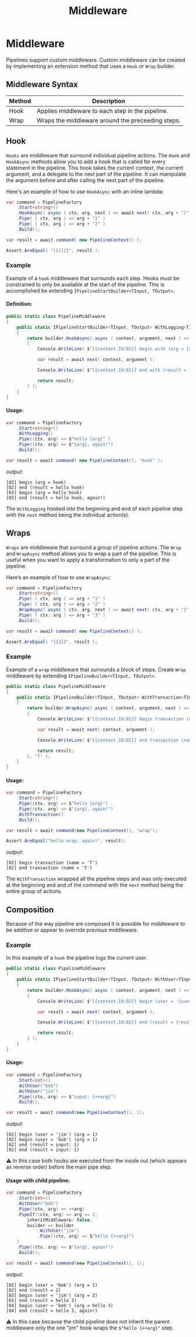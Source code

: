 ﻿---
layout: default
title: Middleware
nav_order: 4
---

# Middleware
Pipelines support custom middleware. Custom middleware can be created by implementing an extension method that uses a `Hook` or `Wrap` builder.

## Middleware Syntax

| Method     | Description 
| ---------- | ----------- 
| Hook       | Applies middleware to each step in the pipeline.
| Wrap       | Wraps the middleware around the preceeding steps.


## Hook

`Hooks` are middleware that surround individual pipeline actions. The `Hook` and `HookAsync` methods allow you to add a hook that is called 
for every statement in the pipeline. This hook takes the current context, the current argument, and a delegate to the next part of the 
pipeline. It can manipulate the argument before and after calling the next part of the pipeline.

Here's an example of how to use `HookAsync` with an inline lambda:

```csharp
var command = PipelineFactory
    .Start<string>()
    .HookAsync( async ( ctx, arg, next ) => await next( ctx, arg + "[" ) + "]" )
    .Pipe( ( ctx, arg ) => arg + "1" )
    .Pipe( ( ctx, arg ) => arg + "2" )
    .Build();

var result = await command( new PipelineContext() );

Assert.AreEqual( "[1][2]", result );
```

### Example
Example of a `hook` middleware that surrounds each step. Hooks must be constrained to only be available at the start 
of the pipeline. This is accomplished be extending `IPipelineStartBuilder<TInput, TOutput>`. 

#### Definition:
```csharp
public static class PipelineMiddleware
{
    public static IPipelineStartBuilder<TInput, TOutput> WithLogging<TInput, TOutput>( this IPipelineStartBuilder<TInput, TOutput> builder )
    {
        return builder.HookAsync( async ( context, argument, next ) =>
        {
            Console.WriteLine( $"[{context.Id:D2}] begin with (arg = {argument})" );

            var result = await next( context, argument );

            Console.WriteLine( $"[{context.Id:D2}] end with (result = {result})" );

            return result;
        } );
    }
}
```

#### Usage:
```csharp
var command = PipelineFactory
    .Start<string>()
    .WithLogging()
    .Pipe((ctx, arg) => $"hello {arg}" )
    .Pipe((ctx, arg) => $"{arg}, again!")
    .Build();

var result = await command( new PipelineContext(), "hook" );
```

_output:_
```
[02] begin (arg = hook)
[02] end (result = hello hook)
[03] begin (arg = hello hook)
[03] end (result = hello hook, again!)
```
The `WithLogging` hooked into the beginning and end of each pipeline step with the `next` method being the individual action(s).

## Wraps

`Wraps` are middleware that surround a group of pipeline actions. The `Wrap` and `WrapAsync` method allows you to wrap a part of the 
pipeline. This is useful when you want to apply a transformation to only a part of the pipeline.

Here’s an example of how to use `WrapAsync`:

```csharp
var command = PipelineFactory
    .Start<string>()
    .Pipe( ( ctx, arg ) => arg + "1" )
    .Pipe( ( ctx, arg ) => arg + "2" )
    .WrapAsync( async ( ctx, arg, next ) => await next( ctx, arg + "{" ) + "}" )
    .Pipe( ( ctx, arg ) => arg + "3" )
    .Build();

var result = await command( new PipelineContext() );

Assert.AreEqual( "{12}3", result );
```

### Example
Example of a `wrap` middleware that surrounds a block of steps. Create `Wrap` middleware by extending `IPipelineBuilder<TInput, TOutput>`.

```csharp
public static class PipelineMiddleware
{
    public static IPipelineBuilder<TInput, TOutput> WithTransaction<TInput, TOutput>( this IPipelineBuilder<TInput, TOutput> builder )
    {
        return builder.WrapAsync( async ( context, argument, next ) =>
        {
            Console.WriteLine( $"[{context.Id:D2}] begin transaction (name = '{context.Name}')" );

            var result = await next( context, argument );

            Console.WriteLine( $"[{context.Id:D2}] end transaction (name = '{context.Name}')" );

            return result;
        }, "T" );
    }
}
```

#### Usage:
```csharp
var command = PipelineFactory
    .Start<string>()
    .Pipe((ctx, arg) => $"hello {arg}")
    .Pipe((ctx, arg) => $"{arg}, again!")
    .WithTransaction()
    .Build();

var result = await command(new PipelineContext(), "wrap");

Assert.AreEqual("hello wrap, again!", result);
```

_output:_
```
[02] begin transaction (name = 'T')
[02] end transaction (name = 'T')
```

The `WithTransaction` wrapped all the pipeline steps and was only executed at the beginning and and of the command with the
`next` method being the entire group of actions.

## Composition

Because of the way pipeline are composed it is possible for middleware to be additive or appear to override previous middleware.  

### Example
In this example of a `hook` the pipeline logs the current user.

```csharp
public static class PipelineMiddleware
{
    public static IPipelineStartBuilder<TInput, TOutput> WithUser<TInput, TOutput>( this IPipelineStartBuilder<TInput, TOutput> builder, string user )
    {
        return builder.HookAsync( async ( context, argument, next ) =>
        {
            Console.WriteLine( $"[{context.Id:D2}] begin (user = '{user}') (arg = {argument})" );

            var result = await next( context, argument );

            Console.WriteLine( $"[{context.Id:D2}] end (result = {result})" );

            return result;
        } );
    }
}
```


#### Usage:

```csharp
var command = PipelineFactory
    .Start<int>()
    .WithUser("bob")
    .WithUser("jim")
    .Pipe((ctx, arg) => $"input: {++arg}")
    .Build();

var result = await command(new PipelineContext(), 1);
```

_output:_

```
[02] begin (user = 'jim') (arg = 1)
[02] begin (user = 'bob') (arg = 1)
[02] end (result = input: 1)
[02] end (result = input: 1)
```

:warning: In this case both hooks are executed from the inside out (which appears as reverse order) before the main pipe step.

#### Usage with child pipeline:

```csharp
var command = PipelineFactory
    .Start<int>()
    .WithUser("bob")
    .Pipe((ctx, arg) => ++arg)
    .PipeIf((ctx, arg) => arg == 2, 
        inheritMiddleware: false, 
        builder => builder
            .WithUser("jim")
            .Pipe((ctx, arg) => $"hello {++arg}")
    )
    .Pipe((ctx, arg) => $"{arg}, again!")
    .Build();

var result = await command(new PipelineContext(), 1);
```

_output:_

```
[02] begin (user = 'bob') (arg = 1)
[02] end (result = 2)
[03] begin (user = 'jim') (arg = 2)
[03] end (result = hello 3)
[04] begin (user = 'bob') (arg = hello 3)
[04] end (result = hello 3, again!)
```

:warning: In this case because the child pipeline does not inherit the parent middleware only the one "jim" hook wraps the `$"hello {++arg}"` step.